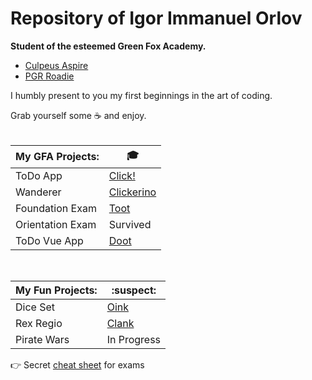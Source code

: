# Repository of Igor Immanuel Orlov
<strong>Student of the esteemed Green Fox Academy.</strong> 
- [Culpeus Aspire](https://github.com/green-fox-academy/aspire-syllabus) </br>
- [PGR Roadie](https://github.com/green-fox-academy/pgr-roadie-syllabus)

I humbly present to you my first beginnings in the art of coding.

Grab yourself some :coffee: and enjoy.
<br/><br/>

| My GFA Projects:  | :mortar_board: |
|------------|----|
| ToDo App |[Click!](https://github.com/Leviathan-X/todo-app)|
| Wanderer |[Clickerino](https://github.com/Leviathan-X/wanderer-cs)|
| Foundation Exam | [Toot](https://github.com/green-fox-academy/Leviathan-X/blob/master/C%23%20Foundation/Misc/_imgMisc/success.jpg) |
| Orientation Exam | Survived |
| ToDo Vue App | [Doot](https://github.com/Leviathan-X/VueTodoX) |

<br/>

| My Fun Projects:  | :suspect: |
|------------|----|
| Dice Set  | [Oink](https://github.com/green-fox-academy/Leviathan-X/tree/master/C%23%20Foundation/Misc/DiceSet)  |
| Rex Regio | [Clank](https://github.com/green-fox-academy/Leviathan-X/tree/master/C%23%20Foundation/Misc/Rex%20Regio) |
| Pirate Wars | In Progress |

:point_right: Secret [cheat sheet](https://youtu.be/dQw4w9WgXcQ) for exams
